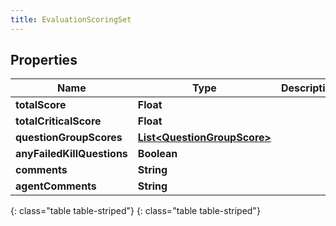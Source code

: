 ```yaml
---
title: EvaluationScoringSet
---
```


## Properties

| Name | Type | Description | Notes |
| ------------ | ------------- | ------------- | ------------- |
| **totalScore** | **Float** |  |  [optional] |
| **totalCriticalScore** | **Float** |  |  [optional] |
| **questionGroupScores** | [**List&lt;QuestionGroupScore&gt;**](QuestionGroupScore.html) |  |  [optional] |
| **anyFailedKillQuestions** | **Boolean** |  |  [optional] |
| **comments** | **String** |  |  [optional] |
| **agentComments** | **String** |  |  [optional] |
{: class="table table-striped"}
{: class="table table-striped"}


